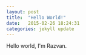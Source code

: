 ```yaml
---
layout: post
title:  "Hello World!"
date:   2015-02-26 18:24:31
categories: jekyll update
---
```


Hello world, I'm Razvan.
